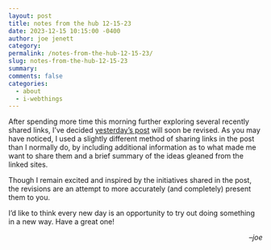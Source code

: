 ```yaml
---
layout: post
title: notes from the hub 12-15-23
date: 2023-12-15 10:15:00 -0400
author: joe jenett
category: 
permalink: /notes-from-the-hub-12-15-23/
slug: notes-from-the-hub-12-15-23
summary: 
comments: false
categories:
  - about
  - i-webthings
---
```

<p>
After spending more time this morning further exploring several recently shared links, I’ve decided <a href="https://iwebthings.joejenett.com/are-we-on-the-verge-of-something-big-here/">yesterday’s post</a> will soon be revised. As you may have noticed, I used a slightly different method of sharing links in the post than I normally do, by including additional information as to what made me want to share them and a brief summary of the ideas gleaned from the linked sites. 

Though I remain excited and inspired by the initiatives shared in the post, the revisions are an attempt to more accurately (and completely) present them to you.
</p>
<p>
I’d like to think every new day is an opportunity to try out doing something in a new way. Have a great one!
</p>
<p style="text-align:right;">
&ndash;<em>joe</em>
</p>

<a href="https://brid.gy/publish/mastodon"></a>